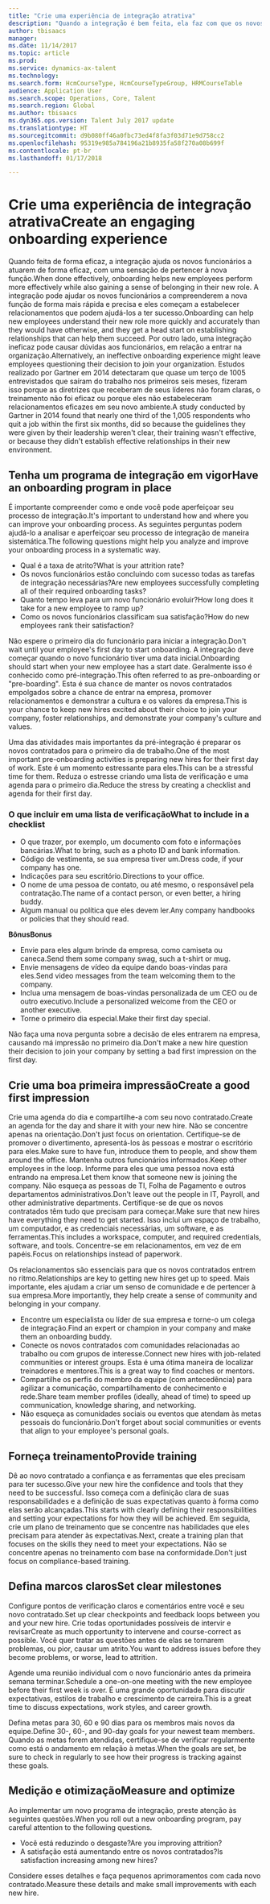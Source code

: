 ```yaml
---
title: "Crie uma experiência de integração atrativa"
description: "Quando a integração é bem feita, ela faz com que os novos funcionários sintam que pertencem à nova organização."
author: tbisaacs
manager: 
ms.date: 11/14/2017
ms.topic: article
ms.prod: 
ms.service: dynamics-ax-talent
ms.technology: 
ms.search.form: HcmCourseType, HcmCourseTypeGroup, HRMCourseTable
audience: Application User
ms.search.scope: Operations, Core, Talent
ms.search.region: Global
ms.author: tbisaacs
ms.dyn365.ops.version: Talent July 2017 update
ms.translationtype: HT
ms.sourcegitcommit: d9b080ff46a0fbc73ed4f8fa3f03d71e9d758cc2
ms.openlocfilehash: 95319e985a784196a21b8935fa58f270a08b699f
ms.contentlocale: pt-br
ms.lasthandoff: 01/17/2018

---
```


# <a name="create-an-engaging-onboarding-experience"></a><span data-ttu-id="78391-103">Crie uma experiência de integração atrativa</span><span class="sxs-lookup"><span data-stu-id="78391-103">Create an engaging onboarding experience</span></span>

<span data-ttu-id="78391-104">Quando feita de forma eficaz, a integração ajuda os novos funcionários a atuarem de forma eficaz, com uma sensação de pertencer à nova função.</span><span class="sxs-lookup"><span data-stu-id="78391-104">When done effectively, onboarding helps new employees perform more effectively while also gaining a sense of belonging in their new role.</span></span> <span data-ttu-id="78391-105">A integração pode ajudar os novos funcionários a compreenderem a nova função de forma mais rápida e precisa e eles começam a estabelecer relacionamentos que podem ajudá-los a ter sucesso.</span><span class="sxs-lookup"><span data-stu-id="78391-105">Onboarding can help new employees understand their new role more quickly and accurately than they would have otherwise, and they get a head start on establishing relationships that can help them succeed.</span></span> <span data-ttu-id="78391-106">Por outro lado, uma integração ineficaz pode causar dúvidas aos funcionários, em relação a entrar na organização.</span><span class="sxs-lookup"><span data-stu-id="78391-106">Alternatively, an ineffective onboarding experience might leave employees questioning their decision to join your organization.</span></span> <span data-ttu-id="78391-107">Estudos realizado por Gartner em 2014 detectaram que quase um terço de 1005 entrevistados que saíram do trabalho nos primeiros seis meses, fizeram isso porque as diretrizes que receberam de seus líderes não foram claras, o treinamento não foi eficaz ou porque eles não estabeleceram relacionamentos eficazes em seu novo ambiente.</span><span class="sxs-lookup"><span data-stu-id="78391-107">A study conducted by Gartner in 2014 found that nearly one third of the 1,005 respondents who quit a job within the first six months, did so because the guidelines they were given by their leadership weren't clear, their training wasn't effective, or because they didn't establish effective relationships in their new environment.</span></span>

## <a name="have-an-onboarding-program-in-place"></a><span data-ttu-id="78391-108">Tenha um programa de integração em vigor</span><span class="sxs-lookup"><span data-stu-id="78391-108">Have an onboarding program in place</span></span>
<span data-ttu-id="78391-109">É importante compreender como e onde você pode aperfeiçoar seu processo de integração.</span><span class="sxs-lookup"><span data-stu-id="78391-109">It's important to understand how and where you can improve your onboarding process.</span></span> <span data-ttu-id="78391-110">As seguintes perguntas podem ajudá-lo a analisar e aperfeiçoar seu processo de integração de maneira sistemática.</span><span class="sxs-lookup"><span data-stu-id="78391-110">The following questions might help you analyze and improve your onboarding process in a systematic way.</span></span>

- <span data-ttu-id="78391-111">Qual é a taxa de atrito?</span><span class="sxs-lookup"><span data-stu-id="78391-111">What is your attrition rate?</span></span>
- <span data-ttu-id="78391-112">Os novos funcionários estão concluindo com sucesso todas as tarefas de integração necessárias?</span><span class="sxs-lookup"><span data-stu-id="78391-112">Are new employees successfully completing all of their required onboarding tasks?</span></span>
- <span data-ttu-id="78391-113">Quanto tempo leva para um novo funcionário evoluir?</span><span class="sxs-lookup"><span data-stu-id="78391-113">How long does it take for a new employee to ramp up?</span></span>
- <span data-ttu-id="78391-114">Como os novos funcionários classificam sua satisfação?</span><span class="sxs-lookup"><span data-stu-id="78391-114">How do new employees rank their satisfaction?</span></span>

<span data-ttu-id="78391-115">Não espere o primeiro dia do funcionário para iniciar a integração.</span><span class="sxs-lookup"><span data-stu-id="78391-115">Don't wait until your employee's first day to start onboarding.</span></span> <span data-ttu-id="78391-116">A integração deve começar quando o novo funcionário tiver uma data inicial.</span><span class="sxs-lookup"><span data-stu-id="78391-116">Onboarding should start when your new employee has a start date.</span></span> <span data-ttu-id="78391-117">Geralmente isso é conhecido como pré-integração.</span><span class="sxs-lookup"><span data-stu-id="78391-117">This often referred to as pre-onboarding or "pre-boarding".</span></span> <span data-ttu-id="78391-118">Esta é sua chance de manter os novos contratados empolgados sobre a chance de entrar na empresa, promover relacionamentos e demonstrar a cultura e os valores da empresa.</span><span class="sxs-lookup"><span data-stu-id="78391-118">This is your chance to keep new hires excited about their choice to join your company, foster relationships, and demonstrate your company's culture and values.</span></span>

<span data-ttu-id="78391-119">Uma das atividades mais importantes da pré-integração é preparar os novos contratados para o primeiro dia de trabalho.</span><span class="sxs-lookup"><span data-stu-id="78391-119">One of the most important pre-onboarding activities is preparing new hires for their first day of work.</span></span> <span data-ttu-id="78391-120">Este é um momento estressante para eles.</span><span class="sxs-lookup"><span data-stu-id="78391-120">This can be a stressful time for them.</span></span> <span data-ttu-id="78391-121">Reduza o estresse criando uma lista de verificação e uma agenda para o primeiro dia.</span><span class="sxs-lookup"><span data-stu-id="78391-121">Reduce the stress by creating a checklist and agenda for their first day.</span></span>

### <a name="what-to-include-in-a-checklist"></a><span data-ttu-id="78391-122">O que incluir em uma lista de verificação</span><span class="sxs-lookup"><span data-stu-id="78391-122">What to include in a checklist</span></span>

- <span data-ttu-id="78391-123">O que trazer, por exemplo, um documento com foto e informações bancárias.</span><span class="sxs-lookup"><span data-stu-id="78391-123">What to bring, such as a photo ID and bank information.</span></span>
- <span data-ttu-id="78391-124">Código de vestimenta, se sua empresa tiver um.</span><span class="sxs-lookup"><span data-stu-id="78391-124">Dress code, if your company has one.</span></span>
- <span data-ttu-id="78391-125">Indicações para seu escritório.</span><span class="sxs-lookup"><span data-stu-id="78391-125">Directions to your office.</span></span>
- <span data-ttu-id="78391-126">O nome de uma pessoa de contato, ou até mesmo, o responsável pela contratação.</span><span class="sxs-lookup"><span data-stu-id="78391-126">The name of a contact person, or even better, a hiring buddy.</span></span>
- <span data-ttu-id="78391-127">Algum manual ou política que eles devem ler.</span><span class="sxs-lookup"><span data-stu-id="78391-127">Any company handbooks or policies that they should read.</span></span>

<span data-ttu-id="78391-128">**Bônus**</span><span class="sxs-lookup"><span data-stu-id="78391-128">**Bonus**</span></span>

- <span data-ttu-id="78391-129">Envie para eles algum brinde da empresa, como camiseta ou caneca.</span><span class="sxs-lookup"><span data-stu-id="78391-129">Send them some company swag, such a t-shirt or mug.</span></span>
- <span data-ttu-id="78391-130">Envie mensagens de vídeo da equipe dando boas-vindas para eles.</span><span class="sxs-lookup"><span data-stu-id="78391-130">Send video messages from the team welcoming them to the company.</span></span>
- <span data-ttu-id="78391-131">Inclua uma mensagem de boas-vindas personalizada de um CEO ou de outro executivo.</span><span class="sxs-lookup"><span data-stu-id="78391-131">Include a personalized welcome from the CEO or another executive.</span></span>
- <span data-ttu-id="78391-132">Torne o primeiro dia especial.</span><span class="sxs-lookup"><span data-stu-id="78391-132">Make their first day special.</span></span>

<span data-ttu-id="78391-133">Não faça uma nova pergunta sobre a decisão de eles entrarem na empresa, causando má impressão no primeiro dia.</span><span class="sxs-lookup"><span data-stu-id="78391-133">Don't make a new hire question their decision to join your company by setting a bad first impression on the first day.</span></span>

## <a name="create-a-good-first-impression"></a><span data-ttu-id="78391-134">Crie uma boa primeira impressão</span><span class="sxs-lookup"><span data-stu-id="78391-134">Create a good first impression</span></span>

<span data-ttu-id="78391-135">Crie uma agenda do dia e compartilhe-a com seu novo contratado.</span><span class="sxs-lookup"><span data-stu-id="78391-135">Create an agenda for the day and share it with your new hire.</span></span> <span data-ttu-id="78391-136">Não se concentre apenas na orientação.</span><span class="sxs-lookup"><span data-stu-id="78391-136">Don't just focus on orientation.</span></span> <span data-ttu-id="78391-137">Certifique-se de promover o divertimento, apresentá-los às pessoas e mostrar o escritório para eles.</span><span class="sxs-lookup"><span data-stu-id="78391-137">Make sure to have fun, introduce them to people, and show them around the office.</span></span> <span data-ttu-id="78391-138">Mantenha outros funcionários informados.</span><span class="sxs-lookup"><span data-stu-id="78391-138">Keep other employees in the loop.</span></span> <span data-ttu-id="78391-139">Informe para eles que uma pessoa nova está entrando na empresa.</span><span class="sxs-lookup"><span data-stu-id="78391-139">Let them know that someone new is joining the company.</span></span> <span data-ttu-id="78391-140">Não esqueça as pessoas de TI, Folha de Pagamento e outros departamentos administrativos.</span><span class="sxs-lookup"><span data-stu-id="78391-140">Don't leave out the people in IT, Payroll, and other administrative departments.</span></span> <span data-ttu-id="78391-141">Certifique-se de que os novos contratados têm tudo que precisam para começar.</span><span class="sxs-lookup"><span data-stu-id="78391-141">Make sure that new hires have everything they need to get started.</span></span> <span data-ttu-id="78391-142">Isso inclui um espaço de trabalho, um computador, e as credenciais necessárias, um software, e as ferramentas.</span><span class="sxs-lookup"><span data-stu-id="78391-142">This includes a workspace, computer, and required credentials, software, and tools.</span></span> <span data-ttu-id="78391-143">Concentre-se em relacionamentos, em vez de em papéis.</span><span class="sxs-lookup"><span data-stu-id="78391-143">Focus on relationships instead of paperwork.</span></span>

<span data-ttu-id="78391-144">Os relacionamentos são essenciais para que os novos contratados entrem no ritmo.</span><span class="sxs-lookup"><span data-stu-id="78391-144">Relationships are key to getting new hires get up to speed.</span></span> <span data-ttu-id="78391-145">Mais importante, eles ajudam a criar um senso de comunidade e de pertencer à sua empresa.</span><span class="sxs-lookup"><span data-stu-id="78391-145">More importantly, they help create a sense of community and belonging in your company.</span></span>

- <span data-ttu-id="78391-146">Encontre um especialista ou líder de sua empresa e torne-o um colega de integração.</span><span class="sxs-lookup"><span data-stu-id="78391-146">Find an expert or champion in your company and make them an onboarding buddy.</span></span>
- <span data-ttu-id="78391-147">Conecte os novos contratados com comunidades relacionadas ao trabalho ou com grupos de interesse.</span><span class="sxs-lookup"><span data-stu-id="78391-147">Connect new hires with job-related communities or interest groups.</span></span> <span data-ttu-id="78391-148">Esta é uma ótima maneira de localizar treinadores e mentores.</span><span class="sxs-lookup"><span data-stu-id="78391-148">This is a great way to find coaches or mentors.</span></span>
- <span data-ttu-id="78391-149">Compartilhe os perfis do membro da equipe (com antecedência) para agilizar a comunicação, compartilhamento de conhecimento e rede.</span><span class="sxs-lookup"><span data-stu-id="78391-149">Share team member profiles (ideally, ahead of time) to speed up communication, knowledge sharing, and networking.</span></span>
- <span data-ttu-id="78391-150">Não esqueça as comunidades sociais ou eventos que atendam às metas pessoais do funcionário.</span><span class="sxs-lookup"><span data-stu-id="78391-150">Don't forget about social communities or events that align to your employee's personal goals.</span></span>

## <a name="provide-training"></a><span data-ttu-id="78391-151">Forneça treinamento</span><span class="sxs-lookup"><span data-stu-id="78391-151">Provide training</span></span>

<span data-ttu-id="78391-152">Dê ao novo contratado a confiança e as ferramentas que eles precisam para ter sucesso.</span><span class="sxs-lookup"><span data-stu-id="78391-152">Give your new hire the confidence and tools that they need to be successful.</span></span> <span data-ttu-id="78391-153">Isso começa com a definição clara de suas responsabilidades e a definição de suas expectativas quanto à forma como elas serão alcançadas.</span><span class="sxs-lookup"><span data-stu-id="78391-153">This starts with clearly defining their responsibilities and setting your expectations for how they will be achieved.</span></span> <span data-ttu-id="78391-154">Em seguida, crie um plano de treinamento que se concentre nas habilidades que eles precisam para atender às expectativas.</span><span class="sxs-lookup"><span data-stu-id="78391-154">Next, create a training plan that focuses on the skills they need to meet your expectations.</span></span> <span data-ttu-id="78391-155">Não se concentre apenas no treinamento com base na conformidade.</span><span class="sxs-lookup"><span data-stu-id="78391-155">Don't just focus on compliance-based training.</span></span>

## <a name="set-clear-milestones"></a><span data-ttu-id="78391-156">Defina marcos claros</span><span class="sxs-lookup"><span data-stu-id="78391-156">Set clear milestones</span></span>

<span data-ttu-id="78391-157">Configure pontos de verificação claros e comentários entre você e seu novo contratado.</span><span class="sxs-lookup"><span data-stu-id="78391-157">Set up clear checkpoints and feedback loops between you and your new hire.</span></span> <span data-ttu-id="78391-158">Crie todas oportunidades possíveis de intervir e revisar</span><span class="sxs-lookup"><span data-stu-id="78391-158">Create as much opportunity to intervene and course-correct as possible.</span></span> <span data-ttu-id="78391-159">Você quer tratar as questões antes de elas se tornarem problemas, ou pior, causar um atrito.</span><span class="sxs-lookup"><span data-stu-id="78391-159">You want to address issues before they become problems, or worse, lead to attrition.</span></span>

<span data-ttu-id="78391-160">Agende uma reunião individual com o novo funcionário antes da primeira semana terminar.</span><span class="sxs-lookup"><span data-stu-id="78391-160">Schedule a one-on-one meeting with the new employee before their first week is over.</span></span> <span data-ttu-id="78391-161">É uma grande oportunidade para discutir expectativas, estilos de trabalho e crescimento de carreira.</span><span class="sxs-lookup"><span data-stu-id="78391-161">This is a great time to discuss expectations, work styles, and career growth.</span></span>

<span data-ttu-id="78391-162">Defina metas para 30, 60 e 90 dias para os membros mais novos da equipe.</span><span class="sxs-lookup"><span data-stu-id="78391-162">Define 30-, 60-, and 90-day goals for your newest team members.</span></span> <span data-ttu-id="78391-163">Quando as metas forem atendidas, certifique-se de verificar regularmente como está o andamento em relação à metas.</span><span class="sxs-lookup"><span data-stu-id="78391-163">When the goals are set, be sure to check in regularly to see how their progress is tracking against these goals.</span></span>

## <a name="measure-and-optimize"></a><span data-ttu-id="78391-164">Medição e otimização</span><span class="sxs-lookup"><span data-stu-id="78391-164">Measure and optimize</span></span>

<span data-ttu-id="78391-165">Ao implementar um novo programa de integração, preste atenção às seguintes questões.</span><span class="sxs-lookup"><span data-stu-id="78391-165">When you roll out a new onboarding program, pay careful attention to the following questions.</span></span> 

- <span data-ttu-id="78391-166">Você está reduzindo o desgaste?</span><span class="sxs-lookup"><span data-stu-id="78391-166">Are you improving attrition?</span></span>
- <span data-ttu-id="78391-167">A satisfação está aumentando entre os novos contratados?</span><span class="sxs-lookup"><span data-stu-id="78391-167">Is satisfaction increasing among new hires?</span></span> 

<span data-ttu-id="78391-168">Considere esses detalhes e faça pequenos aprimoramentos com cada novo contratado.</span><span class="sxs-lookup"><span data-stu-id="78391-168">Measure these details and make small improvements with each new hire.</span></span>


